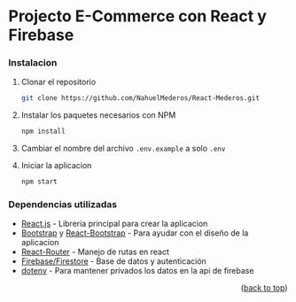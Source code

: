 # Projecto E-Commerce con React y Firebase

### Instalacion

1. Clonar el repositorio
   ```sh
   git clone https://github.com/NahuelMederos/React-Mederos.git
   ```
2. Instalar los paquetes necesarios con NPM
   ```sh
   npm install
   ```
3. Cambiar el nombre del archivo `.env.example` a solo `.env`

4. Iniciar la aplicacion
   ```sh
   npm start
   ```

### Dependencias utilizadas

- [React.js](https://reactjs.org/) -
  Libreria principal para crear la aplicacion
- [Bootstrap](https://getbootstrap.com) y [React-Bootstrap](https://react-bootstrap.github.io) - Para ayudar con el diseño de la aplicacion
- [React-Router](https://reactrouter.com/) - Manejo de rutas en react
- [Firebase/Firestore](https://firebase.google.com/) - Base de datos y autenticación
- [dotenv](https://www.npmjs.com/package/dotenv) - Para mantener privados los datos en la api de firebase

<p align="right">(<a href="#top">back to top</a>)</p>

